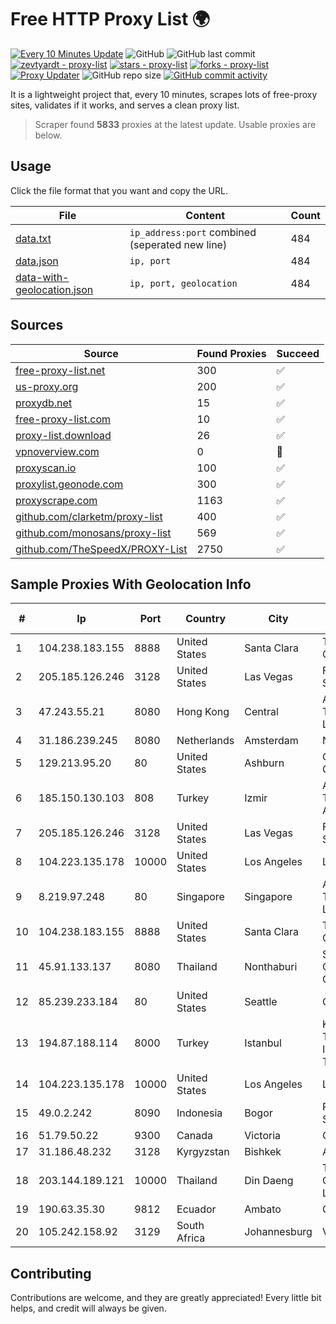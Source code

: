 
# Free HTTP Proxy List 🌍

[![Every 10 Minutes Update](https://github.com/mertguvencli/http-proxy-list/actions/workflows/main.yml/badge.svg?branch=main)](https://github.com/mertguvencli/http-proxy-list/actions/workflows/main.yml)
![GitHub](https://img.shields.io/github/license/mertguvencli/http-proxy-list)
![GitHub last commit](https://img.shields.io/github/last-commit/mertguvencli/http-proxy-list)
[![zevtyardt - proxy-list](https://img.shields.io/static/v1?label=zevtyardt&message=proxy-list&color=blue&logo=github)](https://github.com/zevtyardt/proxy-list "Go to GitHub repo")
[![stars - proxy-list](https://img.shields.io/github/stars/zevtyardt/proxy-list?style=social)](https://github.com/zevtyardt/proxy-list)
[![forks - proxy-list](https://img.shields.io/github/forks/zevtyardt/proxy-list?style=social)](https://github.com/zevtyardt/proxy-list)
[![Proxy Updater](https://github.com/zevtyardt/proxy-list/workflows/Proxy%20Updater/badge.svg)](https://github.com/zevtyardt/proxy-list/actions?query=workflow:"Proxy+Updater")
![GitHub repo size](https://img.shields.io/github/repo-size/zevtyardt/proxy-list)
[![GitHub commit activity](https://img.shields.io/github/commit-activity/m/zevtyardt/proxy-list?logo=commits)](https://github.com/zevtyardt/proxy-list/commits/main)

It is a lightweight project that, every 10 minutes, scrapes lots of free-proxy sites, validates if it works, and serves a clean proxy list.

> Scraper found **5833** proxies at the latest update. Usable proxies are below.

## Usage

Click the file format that you want and copy the URL.

|File|Content|Count|
|----|-------|-----|
|[data.txt](https://raw.githubusercontent.com/mertguvencli/http-proxy-list/main/proxy-list/data.txt)|`ip_address:port` combined (seperated new line)|484|
|[data.json](https://raw.githubusercontent.com/mertguvencli/http-proxy-list/main/proxy-list/data.json)|`ip, port`|484|
|[data-with-geolocation.json](https://raw.githubusercontent.com/mertguvencli/http-proxy-list/main/proxy-list/data-with-geolocation.json)|`ip, port, geolocation`|484|

## Sources

|Source|Found Proxies|Succeed|
|------|-------------|-------|
|[free-proxy-list.net](https://free-proxy-list.net)|300|✅|
|[us-proxy.org](https://www.us-proxy.org)|200|✅|
|[proxydb.net](http://proxydb.net)|15|✅|
|[free-proxy-list.com](https://free-proxy-list.com/?page=&port=&type%5B%5D=http&type%5B%5D=https&up_time=0&search=Search)|10|✅|
|[proxy-list.download](https://www.proxy-list.download/HTTP)|26|✅|
|[vpnoverview.com](https://vpnoverview.com/privacy/anonymous-browsing/free-proxy-servers)|0|🚫|
|[proxyscan.io](https://www.proxyscan.io)|100|✅|
|[proxylist.geonode.com](https://proxylist.geonode.com/api/proxy-list?limit=300&page=1&sort_by=lastChecked&sort_type=desc&protocols=http,https)|300|✅|
|[proxyscrape.com](https://api.proxyscrape.com/v2/?request=displayproxies&protocol=http&timeout=10000&country=all&ssl=all&anonymity=all)|1163|✅|
|[github.com/clarketm/proxy-list](https://raw.githubusercontent.com/clarketm/proxy-list/master/proxy-list-raw.txt)|400|✅|
|[github.com/monosans/proxy-list](https://raw.githubusercontent.com/monosans/proxy-list/main/proxies/http.txt)|569|✅|
|[github.com/TheSpeedX/PROXY-List](https://raw.githubusercontent.com/TheSpeedX/PROXY-List/master/http.txt)|2750|✅|


## Sample Proxies With Geolocation Info

|#|Ip|Port|Country|City|Internet Service Provider|
|-|--|----|-------|----|-------------------------|
|1|104.238.183.155|8888|United States|Santa Clara|The Constant Company|
|2|205.185.126.246|3128|United States|Las Vegas|FranTech Solutions|
|3|47.243.55.21|8080|Hong Kong|Central|Alibaba (US) Technology Co., Ltd.|
|4|31.186.239.245|8080|Netherlands|Amsterdam|NetSkope Inc|
|5|129.213.95.20|80|United States|Ashburn|Oracle Corporation|
|6|185.150.130.103|808|Turkey|Izmir|Alastyr Telekomunikasyon A.S.|
|7|205.185.126.246|3128|United States|Las Vegas|FranTech Solutions|
|8|104.223.135.178|10000|United States|Los Angeles|LayerHost|
|9|8.219.97.248|80|Singapore|Singapore|Alibaba (US) Technology Co., Ltd.|
|10|104.238.183.155|8888|United States|Santa Clara|The Constant Company|
|11|45.91.133.137|8080|Thailand|Nonthaburi|Siamdata Communication Co., ltd.|
|12|85.239.233.184|80|United States|Seattle|Contabo Inc.|
|13|194.87.188.114|8000|Turkey|Istanbul|Kadir Huseyin Tezcan Nosspeed Internet Teknolojileri|
|14|104.223.135.178|10000|United States|Los Angeles|LayerHost|
|15|49.0.2.242|8090|Indonesia|Bogor|PT Usaha Adi Sanggoro|
|16|51.79.50.22|9300|Canada|Victoria|OVH SAS|
|17|31.186.48.232|3128|Kyrgyzstan|Bishkek|AKNET Ltd.|
|18|203.144.189.121|10000|Thailand|Din Daeng|True Internet Corporation CO. Ltd.|
|19|190.63.35.30|9812|Ecuador|Ambato|CONECEL|
|20|105.242.158.92|3129|South Africa|Johannesburg|Vodacom ENS|



## Contributing

Contributions are welcome, and they are greatly appreciated! Every
little bit helps, and credit will always be given.

